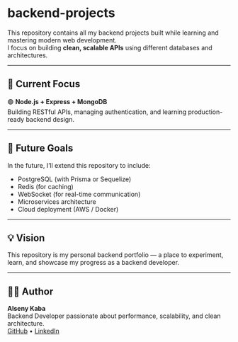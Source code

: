 # backend-projects
This repository contains all my backend projects built while learning and mastering modern web development.  
I focus on building **clean, scalable APIs** using different databases and architectures.

---

## 🚀 Current Focus
🟢 **Node.js + Express + MongoDB**  
Building RESTful APIs, managing authentication, and learning production-ready backend design.

---

## 🧭 Future Goals
In the future, I’ll extend this repository to include:
- PostgreSQL (with Prisma or Sequelize)
- Redis (for caching)
- WebSocket (for real-time communication)
- Microservices architecture
- Cloud deployment (AWS / Docker)

---

## 💡 Vision
This repository is my personal backend portfolio — a place to experiment, learn, and showcase my progress as a backend developer.

---

## 🧑‍💻 Author
**Alseny Kaba**  
Backend Developer passionate about performance, scalability, and clean architecture.  
[GitHub](https://github.com/yourusername) • [LinkedIn](https://linkedin.com/in/alsenykaba)
